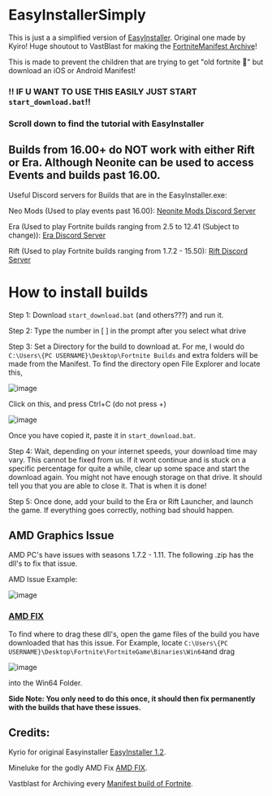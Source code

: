 # EasyInstallerSimply

This is just a a simplified version of [EasyInstaller](https://github.com/Kyiro/Fortnite-ManifestsArchive). Original one made by Kyiro!
Huge shoutout to VastBlast for making the [FortniteManifest Archive](https://github.com/VastBlast/FortniteManifestArchive)!

This is made to prevent the children that are trying to get "old fortnite 👶" but download an iOS or Android Manifest!
### !! IF U WANT TO USE THIS EASILY JUST START `start_download.bat`!!

### Scroll down to find the tutorial with EasyInstaller

## Builds from 16.00+ do NOT work with either Rift or Era. Although Neonite can be used to access Events and builds past 16.00.

Useful Discord servers for Builds that are in the EasyInstaller.exe:

Neo Mods (Used to play events past 16.00): [Neonite Mods Discord Server](https://discord.gg/n9MAV7HZUk)

Era (Used to play Fortnite builds ranging from 2.5 to 12.41 (Subject to change)): [Era Discord Server](https://discord.gg/Erafn)

Rift (Used to play Fortnite builds ranging from 1.7.2 - 15.50): [Rift Discord Server](https://discord.gg/Riftfn)




# How to install builds

Step 1: Download `start_download.bat` (and others???) and run it.

Step 2: Type the number in [ ] in the prompt after you select what drive

Step 3: Set a Directory for the build to download at. For me, I would do `C:\Users\{PC USERNAME}\Desktop\Fortnite Builds` and extra folders will be made from the Manifest.
To find the directory open File Explorer and locate this,

![image](https://user-images.githubusercontent.com/104956918/174331164-20a2deec-8344-4b47-acd1-035df4382de8.png)

Click on this, and press Ctrl+C (do not press +)

![image](https://user-images.githubusercontent.com/104956918/174331200-4c3c4101-1261-437a-b62d-477e12c0c5d4.png)

Once you have copied it, paste it in `start_download.bat`.

Step 4: Wait, depending on your internet speeds, your download time may vary. This cannot be fixed from us. If it wont continue and is stuck on a specific percentage for quite a while, clear up some space and start the download again. You might not have enough storage on that drive. It should tell you that you are able to close it. That is when it is done!

Step 5: Once done, add your build to the Era or Rift Launcher, and launch the game. If everything goes correctly, nothing bad should happen.


## AMD Graphics Issue


AMD PC's have issues with seasons 1.7.2 - 1.11. The following .zip has the dll's to fix that issue.

AMD Issue Example:

![image](https://user-images.githubusercontent.com/104956918/174333229-8b9795a3-ff25-4b78-bee6-bee1a4b845be.png)
### [AMD FIX](https://github.com/akos0511/EasyInstallerSimply/files/8928971/AMD_Fix_1.zip)

To find where to drag these dll's, open the game files of the build you have downloaded that has this issue.
For Example, locate `C:\Users\{PC USERNAME}\Desktop\Fortnite\FortniteGame\Binaries\Win64`and drag 

![image](https://user-images.githubusercontent.com/104956918/174334399-08cb122e-658e-47a7-972f-745f76747c02.png)

into the Win64 Folder.

**Side Note: You only need to do this once, it should then fix permanently with the builds that have these issues.**



## Credits:

Kyrio for original Easyinstaller [EasyInstaller 1.2](https://github.com/Kyiro/Fortnite-ManifestsArchive).

Mineluke for the godly AMD Fix [AMD FIX](https://github.com/akos0511/EasyInstallerSimply/files/8928971/AMD_Fix_1.zip).

Vastblast for Archiving every [Manifest build of Fortnite](https://github.com/VastBlast/FortniteManifestArchive).
